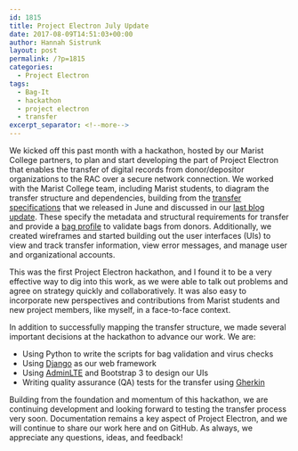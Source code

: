 ```yaml
---
id: 1815
title: Project Electron July Update
date: 2017-08-09T14:51:03+00:00
author: Hannah Sistrunk
layout: post
permalink: /?p=1815
categories:
  - Project Electron
tags:
  - Bag-It
  - hackathon
  - project electron
  - transfer
excerpt_separator: <!--more-->
---
```

We kicked off this past month with a hackathon, hosted by our Marist College partners, to plan and start developing the part of Project Electron that enables the transfer of digital records from donor/depositor organizations to the RAC over a secure network connection. We worked with the Marist College team, including Marist students, to diagram the transfer structure and dependencies, building from the [transfer specifications](https://github.com/RockefellerArchiveCenter/project_electron/tree/master/transfer) that we released in June and discussed in our [last blog update](http://blog.rockarch.org/?p=1784). These specify the metadata and structural requirements for transfer and provide a [bag profile](https://github.com/ruebot/bagit-profiles) to validate bags from donors. Additionally, we created wireframes and started building out the user interfaces (UIs) to view and track transfer information, view error messages, and manage user and organizational accounts.<!--more-->

This was the first Project Electron hackathon, and I found it to be a very effective way to dig into this work, as we were able to talk out problems and agree on strategy quickly and collaboratively. It was also easy to incorporate new perspectives and contributions from Marist students and new project members, like myself, in a face-to-face context.

In addition to successfully mapping the transfer structure, we made several important decisions at the hackathon to advance our work. We are:


* Using Python to write the scripts for bag validation and virus checks
* Using [Django](https://www.djangoproject.com/) as our web framework
* Using [AdminLTE](https://adminlte.io/) and Bootstrap 3 to design our UIs
* Writing quality assurance (QA) tests for the transfer using [Gherkin](https://github.com/cucumber/cucumber/wiki/Gherkin)

Building from the foundation and momentum of this hackathon, we are continuing development and looking forward to testing the transfer process very soon. Documentation remains a key aspect of Project Electron, and we will continue to share our work here and on GitHub. As always, we appreciate any questions, ideas, and feedback!
